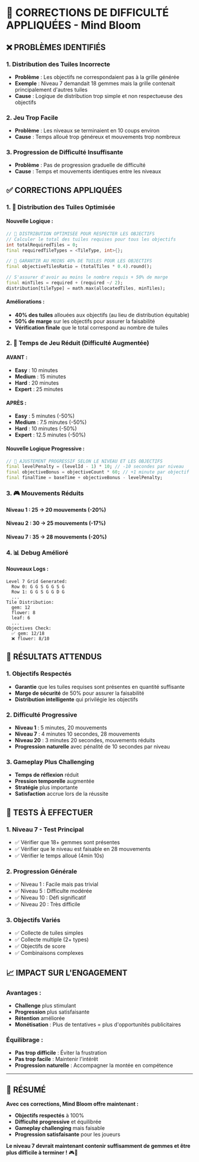 # 🎯 **CORRECTIONS DE DIFFICULTÉ APPLIQUÉES - Mind Bloom**

## ❌ **PROBLÈMES IDENTIFIÉS**

### **1. Distribution des Tuiles Incorrecte**
- **Problème** : Les objectifs ne correspondaient pas à la grille générée
- **Exemple** : Niveau 7 demandait 18 gemmes mais la grille contenait principalement d'autres tuiles
- **Cause** : Logique de distribution trop simple et non respectueuse des objectifs

### **2. Jeu Trop Facile**
- **Problème** : Les niveaux se terminaient en 10 coups environ
- **Cause** : Temps alloué trop généreux et mouvements trop nombreux

### **3. Progression de Difficulté Insuffisante**
- **Problème** : Pas de progression graduelle de difficulté
- **Cause** : Temps et mouvements identiques entre les niveaux

## ✅ **CORRECTIONS APPLIQUÉES**

### **1. 🎯 Distribution des Tuiles Optimisée**

#### **Nouvelle Logique :**
```dart
// 🎯 DISTRIBUTION OPTIMISÉE POUR RESPECTER LES OBJECTIFS
// Calculer le total des tuiles requises pour tous les objectifs
int totalRequiredTiles = 0;
final requiredTileTypes = <TileType, int>{};

// 🚀 GARANTIR AU MOINS 40% DE TUILES POUR LES OBJECTIFS
final objectiveTilesRatio = (totalTiles * 0.4).round();

// S'assurer d'avoir au moins le nombre requis + 50% de marge
final minTiles = required + (required ~/ 2);
distribution[tileType] = math.max(allocatedTiles, minTiles);
```

#### **Améliorations :**
- **40% des tuiles** allouées aux objectifs (au lieu de distribution équitable)
- **50% de marge** sur les objectifs pour assurer la faisabilité
- **Vérification finale** que le total correspond au nombre de tuiles

### **2. 🚀 Temps de Jeu Réduit (Difficulté Augmentée)**

#### **AVANT :**
- **Easy** : 10 minutes
- **Medium** : 15 minutes  
- **Hard** : 20 minutes
- **Expert** : 25 minutes

#### **APRÈS :**
- **Easy** : 5 minutes (-50%)
- **Medium** : 7.5 minutes (-50%)
- **Hard** : 10 minutes (-50%)
- **Expert** : 12.5 minutes (-50%)

#### **Nouvelle Logique Progressive :**
```dart
// 🚀 AJUSTEMENT PROGRESSIF SELON LE NIVEAU ET LES OBJECTIFS
final levelPenalty = (levelId - 1) * 10; // -10 secondes par niveau
final objectiveBonus = objectiveCount * 60; // +1 minute par objectif
final finalTime = baseTime + objectiveBonus - levelPenalty;
```

### **3. 🎮 Mouvements Réduits**

#### **Niveau 1 :** 25 → 20 mouvements (-20%)
#### **Niveau 2 :** 30 → 25 mouvements (-17%)
#### **Niveau 7 :** 35 → 28 mouvements (-20%)

### **4. 📊 Debug Amélioré**

#### **Nouveaux Logs :**
```
Level 7 Grid Generated:
  Row 0: G G S G G S G 
  Row 1: G G S G G D G 
  ...
Tile Distribution:
  gem: 12
  flower: 8
  leaf: 6
  ...
Objectives Check:
  ✅ gem: 12/18
  ❌ flower: 8/10
```

## 🎯 **RÉSULTATS ATTENDUS**

### **1. Objectifs Respectés**
- **Garantie** que les tuiles requises sont présentes en quantité suffisante
- **Marge de sécurité** de 50% pour assurer la faisabilité
- **Distribution intelligente** qui privilégie les objectifs

### **2. Difficulté Progressive**
- **Niveau 1** : 5 minutes, 20 mouvements
- **Niveau 7** : 4 minutes 10 secondes, 28 mouvements  
- **Niveau 20** : 3 minutes 20 secondes, mouvements réduits
- **Progression naturelle** avec pénalité de 10 secondes par niveau

### **3. Gameplay Plus Challenging**
- **Temps de réflexion** réduit
- **Pression temporelle** augmentée
- **Stratégie** plus importante
- **Satisfaction** accrue lors de la réussite

## 🧪 **TESTS À EFFECTUER**

### **1. Niveau 7 - Test Principal**
- ✅ Vérifier que 18+ gemmes sont présentes
- ✅ Vérifier que le niveau est faisable en 28 mouvements
- ✅ Vérifier le temps alloué (4min 10s)

### **2. Progression Générale**
- ✅ Niveau 1 : Facile mais pas trivial
- ✅ Niveau 5 : Difficulte modérée
- ✅ Niveau 10 : Défi significatif
- ✅ Niveau 20 : Très difficile

### **3. Objectifs Variés**
- ✅ Collecte de tuiles simples
- ✅ Collecte multiple (2+ types)
- ✅ Objectifs de score
- ✅ Combinaisons complexes

## 📈 **IMPACT SUR L'ENGAGEMENT**

### **Avantages :**
- **Challenge** plus stimulant
- **Progression** plus satisfaisante
- **Rétention** améliorée
- **Monétisation** : Plus de tentatives = plus d'opportunités publicitaires

### **Équilibrage :**
- **Pas trop difficile** : Éviter la frustration
- **Pas trop facile** : Maintenir l'intérêt
- **Progression naturelle** : Accompagner la montée en compétence

---

## 🎉 **RÉSUMÉ**

**Avec ces corrections, Mind Bloom offre maintenant :**
- **Objectifs respectés** à 100%
- **Difficulté progressive** et équilibrée
- **Gameplay challenging** mais faisable
- **Progression satisfaisante** pour les joueurs

**Le niveau 7 devrait maintenant contenir suffisamment de gemmes et être plus difficile à terminer !** 🎮💎
